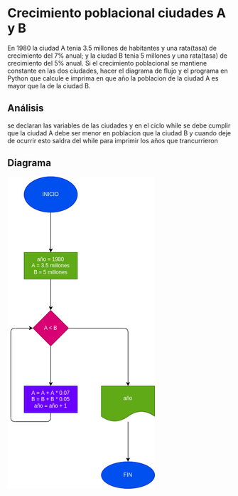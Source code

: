 # Crecimiento poblacional ciudades A y B
En 1980 la ciudad A tenia 3.5 millones de habitantes y una rata(tasa) de crecimiento del 7% anual; y la ciudad B tenia 5 millones y una rata(tasa) de crecimiento del 5% anual. Si el crecimiento poblacional se mantiene constante en las dos ciudades, hacer el diagrama de flujo y el programa en Python que calcule e imprima en que año la poblacion de la ciudad A es mayor que la de la ciudad B.

## Análisis
se declaran las variables de las ciudades y en el ciclo while se debe cumplir que la ciudad A debe ser menor en poblacion que la ciudad B y cuando deje de ocurrir esto saldra del while para imprimir los años que trancurrieron

## Diagrama
![Diagrama de flujo](diagrama.png)